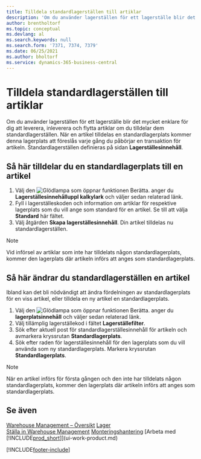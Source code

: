 ```yaml
---
title: Tilldela standardlagerställen till artiklar
description: 'Om du använder lagerställen för ett lagerställe blir det mycket enklare för dig att leverera, inleverera och flytta artiklar om du tilldelar dem standardlagerställen.'
author: brentholtorf
ms.topic: conceptual
ms.devlang: al
ms.search.keywords: null
ms.search.form: '7371, 7374, 7379'
ms.date: 06/25/2021
ms.author: bholtorf
ms.service: dynamics-365-business-central
---
```

# Tilldela standardlagerställen till artiklar
Om du använder lagerställen för ett lagerställe blir det mycket enklare för dig att leverera, inleverera och flytta artiklar om du tilldelar dem standardlagerställen. När en artikel tilldelas en standardlagerplats kommer denna lagerplats att föreslås varje gång du påbörjar en transaktion för artikeln. Standardlagerställen definieras på sidan **Lagerställesinnehåll**.  

## Så här tilldelar du en standardlagerplats till en artikel
1.  Välj den ![Glödlampa som öppnar funktionen Berätta.](media/ui-search/search_small.png "Berätta vad du vill göra") anger du **Lagerställesinnehålluppl kalkylark** och väljer sedan relaterad länk.  
2.  Fyll i lagerställeskoden och information om artiklar för respektive lagerplats som du vill ange som standard för en artikel. Se till att välja **Standard** här fältet.  
3.  Välj åtgärden **Skapa lagerställesinnehåll**. Din artikel tilldelas nu standardlagerställen.  

> [!NOTE]  
>  Vid införsel av artiklar som inte har tilldelats någon standardlagerplats, kommer den lagerplats där artikeln införs att anges som standardlagerplats.  

## Så här ändrar du standardlagerställen en artikel  
Ibland kan det bli nödvändigt att ändra fördelningen av standardlagerplats för en viss artikel, eller tilldela en ny artikel en standardlagerplats.
1.  Välj den ![Glödlampa som öppnar funktionen Berätta.](media/ui-search/search_small.png "Berätta vad du vill göra") anger du **lagerplatsinnehåll** och väljer sedan relaterad länk.  
2.  Välj tillämplig lagerställekod i fältet **Lagerställefilter**.  
3.  Sök efter aktuell post för standardlagerställesinnehåll för artikeln och avmarkera kryssrutan **Standardlagerplats**.  
4.  Sök efter raden för lagerställesinnehåll för den lagerplats som du vill använda som ny standardlagerplats. Markera kryssrutan **Standardlagerplats**.  

> [!NOTE]  
>  När en artikel införs för första gången och den inte har tilldelats någon standardlagerplats, kommer den lagerplats där artikeln införs att anges som standardlagerplats.  

## Se även  
[Warehouse Management – Översikt](design-details-warehouse-management.md)
[Lager](inventory-manage-inventory.md)  
[Ställa in Warehouse Management](warehouse-setup-warehouse.md) 
[Monteringshantering](assembly-assemble-items.md)
[Arbeta med [!INCLUDE[prod_short](includes/prod_short.md)]](ui-work-product.md)


[!INCLUDE[footer-include](includes/footer-banner.md)]
